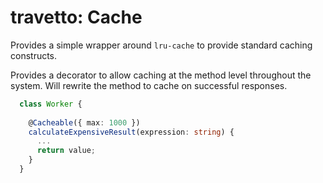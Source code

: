 travetto: Cache
===

Provides a simple wrapper around `lru-cache` to provide standard caching constructs.  

Provides a decorator to allow caching at the method level throughout the system.  Will rewrite the method
to cache on successful responses.

```typescript
  class Worker {
    
    @Cacheable({ max: 1000 })
    calculateExpensiveResult(expression: string) {
      ...
      return value;
    }
  }
```
